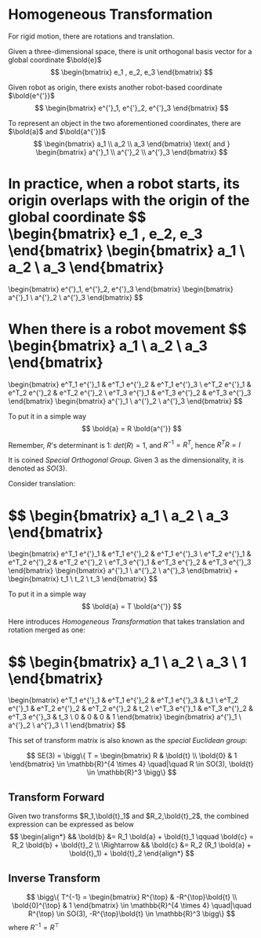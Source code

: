 # Homogeneous Transformation

For rigid motion, there are rotations and translation.

Given a three-dimensional space, there is unit orthogonal basis vector for a global coordinate $\bold{e}$
$$
\begin{bmatrix}
e_1 , e_2, e_3
\end{bmatrix}
$$

Given robot as origin, there exists another robot-based coordinate $\bold{e^{'}}$
$$
\begin{bmatrix}
e^{'}_1, e^{'}_2, e^{'}_3
\end{bmatrix}
$$

To represent an object in the two aforementioned coordinates, there are $\bold{a}$ and $\bold{a^{'}}$
$$
\begin{bmatrix}
a_1 \\
a_2 \\
a_3
\end{bmatrix}
\text{ and }
\begin{bmatrix}
a^{'}_1 \\
a^{'}_2 \\
a^{'}_3
\end{bmatrix}
$$

In practice, when a robot starts, its origin overlaps with the origin of the global coordinate
$$
\begin{bmatrix}
e_1 , e_2, e_3
\end{bmatrix}
\begin{bmatrix}
a_1 \\
a_2 \\
a_3
\end{bmatrix}
=
\begin{bmatrix}
e^{'}_1, e^{'}_2, e^{'}_3
\end{bmatrix}
\begin{bmatrix}
a^{'}_1 \\
a^{'}_2 \\
a^{'}_3
\end{bmatrix}
$$

When there is a robot movement
$$
\begin{bmatrix}
a_1 \\
a_2 \\
a_3
\end{bmatrix}
=
\begin{bmatrix}
e^T_1 e^{'}_1 & e^T_1 e^{'}_2 & e^T_1 e^{'}_3 \\
e^T_2 e^{'}_1 & e^T_2 e^{'}_2 & e^T_2 e^{'}_2 \\
e^T_3 e^{'}_1 & e^T_3 e^{'}_2 & e^T_3 e^{'}_3
\end{bmatrix}
\begin{bmatrix}
a^{'}_1 \\
a^{'}_2 \\
a^{'}_3
\end{bmatrix}
$$

To put it in a simple way
$$
\bold{a} = R \bold{a^{'}}
$$

Remember, $R$'s determinant is $1$: $det(R)=1$, and $R^{-1} = R^T$, hence $R^T R = I$

It is coined *Special Orthogonal Group*. Given $3$ as the dimensionality, it is denoted as $SO(3)$.

Consider translation:

$$
\begin{bmatrix}
a_1 \\
a_2 \\
a_3
\end{bmatrix}
=
\begin{bmatrix}
e^T_1 e^{'}_1 & e^T_1 e^{'}_2 & e^T_1 e^{'}_3 \\
e^T_2 e^{'}_1 & e^T_2 e^{'}_2 & e^T_2 e^{'}_2 \\
e^T_3 e^{'}_1 & e^T_3 e^{'}_2 & e^T_3 e^{'}_3
\end{bmatrix}
\begin{bmatrix}
a^{'}_1 \\
a^{'}_2 \\
a^{'}_3
\end{bmatrix}
+
\begin{bmatrix}
t_1 \\
t_2 \\
t_3
\end{bmatrix}
$$

To put it in a simple way
$$
\bold{a} = T \bold{a^{'}}
$$

Here introduces *Homogeneous Transformation* that takes translation and rotation merged as one: 

$$
\begin{bmatrix}
a_1 \\
a_2 \\
a_3 \\
1
\end{bmatrix}
=
\begin{bmatrix}
e^T_1 e^{'}_1 & e^T_1 e^{'}_2 & e^T_1 e^{'}_3 & t_1 \\
e^T_2 e^{'}_1 & e^T_2 e^{'}_2 & e^T_2 e^{'}_2 & t_2 \\
e^T_3 e^{'}_1 & e^T_3 e^{'}_2 & e^T_3 e^{'}_3 & t_3 \\
0 & 0 & 0 & 1
\end{bmatrix}
\begin{bmatrix}
a^{'}_1 \\
a^{'}_2 \\
a^{'}_3 \\
1
\end{bmatrix}
$$

This set of transform matrix is also known
as the *special Euclidean group*:


$$
SE(3) = 
\bigg\{
    T = 
    \begin{bmatrix}
        R & \bold{t} \\
        \bold{0} & 1
    \end{bmatrix}
    \in \mathbb{R}^{4 \times 4}
    \quad|\quad
    R \in SO(3), \bold{t} \in \mathbb{R}^3
\bigg\}
$$

## Transform Forward

Given two transforms $R_1,\bold{t}_1$ and $R_2,\bold{t}_2$, the combined expression can be expressed as below
$$
\begin{align*}
&&
\bold{b} &= R_1 \bold{a} + \bold{t}_1
\qquad
\bold{c} = R_2 \bold{b} + \bold{t}_2
\\ \Rightarrow &&
\bold{c} &= R_2 (R_1 \bold{a} + \bold{t}_1) + \bold{t}_2
\end{align*}
$$

## Inverse Transform

$$
\bigg\{
    T^{-1} = 
    \begin{bmatrix}
        R^{\top} & -R^{\top}\bold{t} \\
        \bold{0}^{\top} & 1
    \end{bmatrix}
    \in \mathbb{R}^{4 \times 4}
    \quad|\quad
    R^{\top} \in SO(3), -R^{\top}\bold{t} \in \mathbb{R}^3
\bigg\}
$$
where $R^{-1}=R^{\top}$
